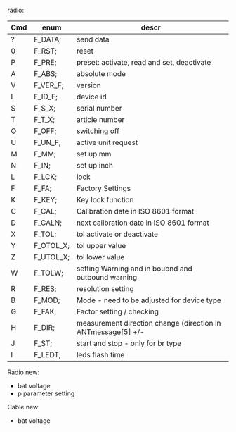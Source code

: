 radio:

| Cmd | enum      | descr                                                        |
|-----|-----------|--------------------------------------------------------------|
| ?   | F_DATA;   | send data                                                    |
| 0   | F_RST;    | reset                                                        |
| P   | F_PRE;    | preset: activate, read and set, deactivate                   |
| A   | F_ABS;    | absolute mode                                                |
| V   | F_VER_F;  | version                                                      |
| I   | F_ID_F;   | device id                                                    |
| S   | F_S_X;    | serial number                                                |
| T   | F_T_X;    | article number                                               |
| O   | F_OFF;    | switching off                                                |
| U   | F_UN_F;   | active unit request                                          |
| M   | F_MM;     | set up mm                                                    |
| N   | F_IN;     | set up inch                                                  |
| L   | F_LCK;    | lock                                                         |
| F   | F_FA;     | Factory Settings                                             |
| K   | F_KEY;    | Key lock function                                            |
| C   | F_CAL;    | Calibration date in ISO 8601 format                          |
| D   | F_CALN;   | next calibration date in ISO 8601 format                     |
| X   | F_TOL;    | tol activate or deactivate                                   |
| Y   | F_OTOL_X; | tol upper value                                              |
| Z   | F_UTOL_X; | tol lower value                                              |
| W   | F_TOLW;   | setting Warning and in boubnd and outbound warning           |
| R   | F_RES;    | resolution setting                                           |
| B   | F_MOD;    | Mode - need to be adjusted for device type                   |
| G   | F_FAK;    | Factor setting / checking                                    |
| H   | F_DIR;    | measurement direction change (direction in ANTmessage[5] +/- |
| J   | F_ST;     | start and stop - only for br type                            |
| l   | F_LEDT;   | leds flash time                                              |
Radio new:
- bat voltage
- p parameter setting

Cable new:
- bat voltage
